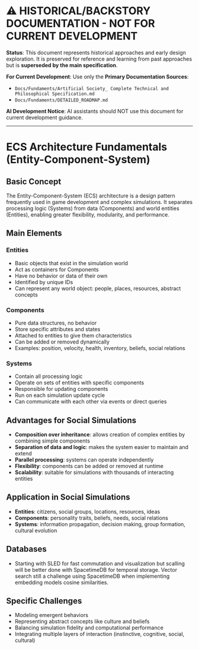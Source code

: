# ⚠️ HISTORICAL/BACKSTORY DOCUMENTATION - NOT FOR CURRENT DEVELOPMENT

**Status**: This document represents historical approaches and early design exploration. It is preserved for reference and learning from past approaches but is **superseded by the main specification**.

**For Current Development**: Use only the **Primary Documentation Sources**:
- `Docs/Fundaments/Artificial Society_ Complete Technical and Philosophical Specification.md`
- `Docs/Fundaments/DETAILED_ROADMAP.md`

**AI Development Notice**: AI assistants should NOT use this document for current development guidance.

---

# ECS Architecture Fundamentals (Entity-Component-System)

## Basic Concept
The Entity-Component-System (ECS) architecture is a design pattern frequently used in game development and complex simulations. It separates processing logic (Systems) from data (Components) and world entities (Entities), enabling greater flexibility, modularity, and performance.

## Main Elements

### Entities
- Basic objects that exist in the simulation world
- Act as containers for Components
- Have no behavior or data of their own
- Identified by unique IDs
- Can represent any world object: people, places, resources, abstract concepts

### Components
- Pure data structures, no behavior
- Store specific attributes and states
- Attached to entities to give them characteristics
- Can be added or removed dynamically
- Examples: position, velocity, health, inventory, beliefs, social relations

### Systems
- Contain all processing logic
- Operate on sets of entities with specific components
- Responsible for updating components
- Run on each simulation update cycle
- Can communicate with each other via events or direct queries

## Advantages for Social Simulations
- **Composition over inheritance**: allows creation of complex entities by combining simple components
- **Separation of data and logic**: makes the system easier to maintain and extend
- **Parallel processing**: systems can operate independently
- **Flexibility**: components can be added or removed at runtime
- **Scalability**: suitable for simulations with thousands of interacting entities

## Application in Social Simulations
- **Entities**: citizens, social groups, locations, resources, ideas
- **Components**: personality traits, beliefs, needs, social relations
- **Systems**: information propagation, decision making, group formation, cultural evolution

## Databases
- Starting with SLED for fast commutation and visualization but scalling will be better done with SpacetimeDB for temporal storage. Vector search still a challenge using SpacetimeDB when implementing embedding models cosine similarities.

## Specific Challenges
- Modeling emergent behaviors
- Representing abstract concepts like culture and beliefs
- Balancing simulation fidelity and computational performance
- Integrating multiple layers of interaction (instinctive, cognitive, social, cultural)
